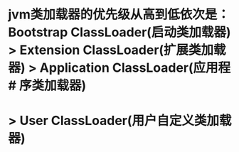# jvm类加载器的优先级从高到低依次是：Bootstrap ClassLoader(启动类加载器) > Extension ClassLoader(扩展类加载器) > Application ClassLoader(应用程# 序类加载器)
# > User ClassLoader(用户自定义类加载器)
